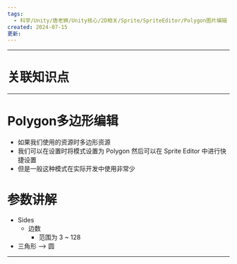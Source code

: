 ```yaml
---
tags:
  - 科学/Unity/唐老狮/Unity核心/2D相关/Sprite/SpriteEditor/Polygon图片编辑
created: 2024-07-15
更新:
---
```


---
# 关联知识点



---
# Polygon多边形编辑

- 如果我们使用的资源时多边形资源
- 我们可以在设置时将模式设置为 Polygon 然后可以在 Sprite Editor 中进行快捷设置
- 但是一般这种模式在实际开发中使用非常少
# 参数讲解

- Sides
	- 边数
		- 范围为 3 ~ 128
- 三角形 ——> 圆

---
